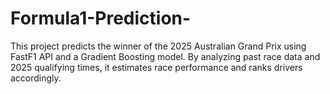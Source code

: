 # Formula1-Prediction-
This project predicts the winner of the 2025 Australian Grand Prix using FastF1 API and a Gradient Boosting model. By analyzing past race data and 2025 qualifying times, it estimates race performance and ranks drivers accordingly.
